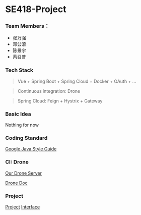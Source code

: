 # SE418-Project
### Team Members：

- 张万强
- 邓公淯
- 陈景宇
- 芮召普

### Tech Stack

> Vue + Spring Boot + Spring Cloud + Docker + OAuth + ...

> Continuous integration: Drone

> Spring Cloud: Feign + Hystrix + Gateway

### Basic Idea 

Nothing for now

### Coding Standard

[Google Java Style Guide](https://google.github.io/styleguide/javaguide.html)

### CI: Drone

[Our Drone Server](http://212.64.27.71/)

[Drone Doc](./drone/README.md)

### Project

[Project](http://212.64.27.71:8080/)
[Interface](./src/main/java/exort/se418/controller/HelloController.java)
